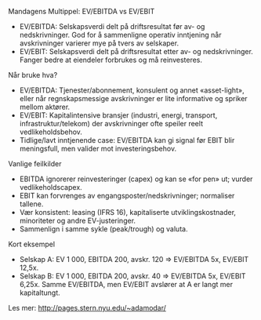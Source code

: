 Mandagens Multippel: EV/EBITDA vs EV/EBIT

- EV/EBITDA: Selskapsverdi delt på driftsresultat før av- og nedskrivninger. God for å sammenligne operativ inntjening når avskrivninger varierer mye på tvers av selskaper.
- EV/EBIT: Selskapsverdi delt på driftsresultat etter av- og nedskrivninger. Fanger bedre at eiendeler forbrukes og må reinvesteres.

Når bruke hva?
- EV/EBITDA: Tjenester/abonnement, konsulent og annet «asset-light», eller når regnskapsmessige avskrivninger er lite informative og spriker mellom aktører.
- EV/EBIT: Kapitalintensive bransjer (industri, energi, transport, infrastruktur/telekom) der avskrivninger ofte speiler reelt vedlikeholdsbehov.
- Tidlige/lavt inntjenende case: EV/EBITDA kan gi signal før EBIT blir meningsfull, men valider mot investeringsbehov.

Vanlige feilkilder
- EBITDA ignorerer reinvesteringer (capex) og kan se «for pen» ut; vurder vedlikeholdscapex.
- EBIT kan forvrenges av engangsposter/nedskrivninger; normaliser tallene.
- Vær konsistent: leasing (IFRS 16), kapitaliserte utviklingskostnader, minoriteter og andre EV-justeringer.
- Sammenlign i samme sykle (peak/trough) og valuta.

Kort eksempel
- Selskap A: EV 1 000, EBITDA 200, avskr. 120 ⇒ EV/EBITDA 5x, EV/EBIT 12,5x.
- Selskap B: EV 1 000, EBITDA 200, avskr. 40 ⇒ EV/EBITDA 5x, EV/EBIT 6,25x.
Samme EV/EBITDA, men EV/EBIT avslører at A er langt mer kapitaltungt.

Les mer: http://pages.stern.nyu.edu/~adamodar/
